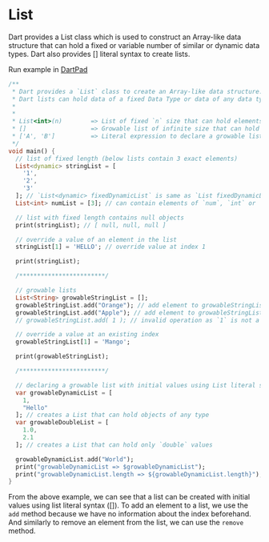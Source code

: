 # List
Dart provides a List class which is used to construct an Array-like data structure that can hold a fixed or variable number of similar or dynamic data types. Dart also provides [] literal syntax to create lists.

Run example in [DartPad](https://dartpad.dev/?)

```dart
/**
 * Dart provides a `List` class to create an Array-like data structure.
 * Dart lists can hold data of a fixed Data Type or data of any data type, also depending on how it was declared.
 *
 *
 * List<int>(n)        => List of fixed `n` size that can hold elements of `int` Data Type only
 * []                  => Growable list of infinite size that can hold elements of dynamic Data Type
 * ['A', 'B']          => Literal expression to declare a growable list with initial values.
 */
void main() {
  // list of fixed length (below lists contain 3 exact elements)
  List<dynamic> stringList = [
    '1',
    '2',
    '3'
  ]; // `List<dynamic> fixedDynamicList` is same as `List fixedDynamicList`
  List<int> numList = [3]; // can contain elements of `num`, `int` or `double`

  // list with fixed length contains null objects
  print(stringList); // [ null, null, null ]

  // override a value of an element in the list
  stringList[1] = 'HELLO'; // override value at index 1

  print(stringList);

  /************************/

  // growable lists
  List<String> growableStringList = [];
  growableStringList.add("Orange"); // add element to growableStringList
  growableStringList.add("Apple"); // add element to growableStringList
  // growableStringList.add( 1 ); // invalid operation as `1` is not a `String` type value

  // override a value at an existing index
  growableStringList[1] = 'Mango';

  print(growableStringList);

  /************************/

  // declaring a growable list with initial values using List literal syntax
  var growableDynamicList = [
    1,
    "Hello"
  ]; // creates a List that can hold objects of any type
  var growableDoubleList = [
    1.0,
    2.1
  ]; // creates a List that can hold only `double` values

  growableDynamicList.add("World");
  print("growableDynamicList => $growableDynamicList");
  print("growableDynamicList.length => ${growableDynamicList.length}");
}
```

From the above example, we can see that a list can be created with initial values using list literal syntax ([]). To add an element to a list, we use the `add` method because we have no information about the index beforehand. And similarly to remove an element from the list, we can use the `remove` method.